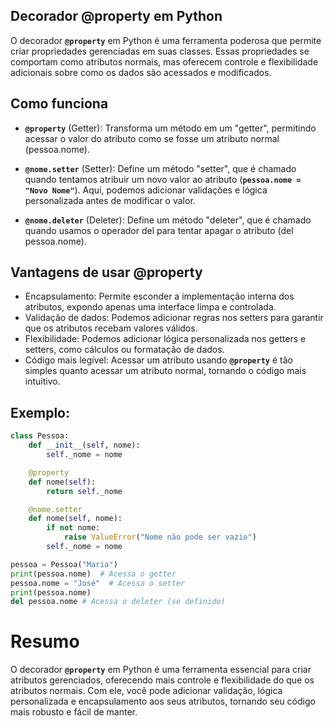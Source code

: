 ## Decorador @property em Python

O decorador **`@property`** em Python é uma ferramenta poderosa que permite criar propriedades gerenciadas em suas classes. 
Essas propriedades se comportam como atributos normais, mas oferecem controle e flexibilidade adicionais sobre como os dados 
são acessados e modificados.

## Como funciona

* **`@property`** (Getter): Transforma um método em um "getter", permitindo acessar o valor do atributo
  como se fosse um atributo normal (pessoa.nome).

* **`@nome.setter`** (Setter): Define um método "setter", que é chamado quando tentamos atribuir
  um novo valor ao atributo (**`pessoa.nome = "Novo Nome"`**). Aqui, podemos adicionar validações e lógica
  personalizada antes de modificar o valor.

* **`@nome.deleter`** (Deleter): Define um método "deleter", que é chamado quando usamos o operador del
  para tentar apagar o atributo (del pessoa.nome).

## Vantagens de usar @property

* Encapsulamento: Permite esconder a implementação interna dos atributos, expondo apenas uma interface limpa e controlada.
* Validação de dados: Podemos adicionar regras nos setters para garantir que os atributos recebam valores válidos.
* Flexibilidade: Podemos adicionar lógica personalizada nos getters e setters, como cálculos ou formatação de dados.
* Código mais legível: Acessar um atributo usando **`@property`** é tão simples quanto acessar um atributo normal,
  tornando o código mais intuitivo.

## Exemplo:

```python
class Pessoa:
    def __init__(self, nome):
        self._nome = nome

    @property
    def nome(self):
        return self._nome

    @nome.setter
    def nome(self, nome):
        if not nome:
            raise ValueError("Nome não pode ser vazio")
        self._nome = nome

pessoa = Pessoa("Maria")
print(pessoa.nome)  # Acessa o getter
pessoa.nome = "José"  # Acessa o setter
print(pessoa.nome)
del pessoa.nome # Acessa o deleter (se definido)
```
# Resumo

O decorador **`@property`** em Python é uma ferramenta essencial para criar atributos gerenciados, oferecendo mais controle e 
flexibilidade do que os atributos normais. Com ele, você pode adicionar validação, lógica personalizada e encapsulamento 
aos seus atributos, tornando seu código mais robusto e fácil de manter.
